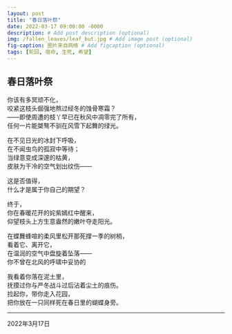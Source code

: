 ```yaml
---
layout: post
title: "春日落叶祭"
date: 2022-03-17 09:00:00 -0000
description: # Add post description (optional)
img: /fallen_leaves/leaf_but.jpg # Add image post (optional)
fig-caption: 图片来自网络 # Add figcaption (optional)
tags: [轮回, 宿命, 生死, 希望]
---
```



## 春日落叶祭


你该有多冥顽不化，<br>
咬紧这枝头倔强地熬过经冬的蚀骨寒霜？<br>
——即使周遭的枝丫早已在秋风中凋零完了所有，<br>
任何一片能桀骜不驯在风雪下起舞的绿光。


在不见日光的冰封下呼吸，<br>
在不闻虫鸟的孤寂中等待；<br>
当绿意变成深邃的枯黄，<br>
皮肤为干冷的空气划出纹伤——


这是否值得，<br>
什么才是属于你自己的期望？


终于，<br>
你在春暖花开的姹紫嫣红中醒来，<br>
仰望枝头上方生意盎然的嫩叶夺走阳光。


在蝶舞蜂喧的柔风里松开那死撑一季的树梢，<br>
看着它、离开它，<br>
在温润的空气中盘旋着坠落——<br>
你不曾在北风的呼啸中妥协的


我看着你落在泥土里，<br>
抚摸过你与严冬战斗过后沾着尘土的痕伤。<br>
捡起你，带你走入花园，<br>
把你放在一只同样死在春日里的蝴蝶身旁。

---
2022年3月17日







